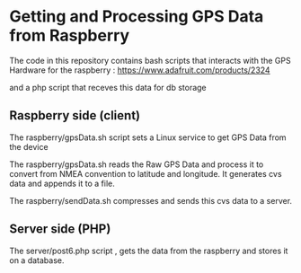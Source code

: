 # Getting and Processing GPS Data from Raspberry 

The code in this repository contains bash scripts that interacts with the GPS Hardware 
for the raspberry : https://www.adafruit.com/products/2324

and a php script that receves this data for db storage


## Raspberry side (client)

The raspberry/gpsData.sh  script sets a Linux service to  get GPS Data from the device

The raspberry/gpsData.sh reads the Raw GPS Data and process it to convert from NMEA convention to
latitude and longitude. It generates cvs data and appends it to a file.

The raspberry/sendData.sh compresses and sends this cvs data to a server. 



## Server side (PHP)

The server/post6.php  script , gets the data from the raspberry and stores it on a database.
